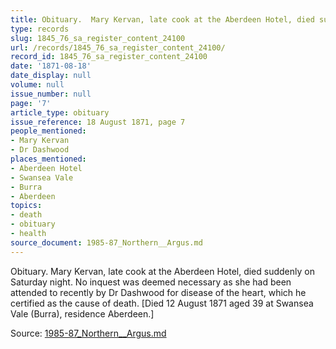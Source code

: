 ```yaml
---
title: Obituary.  Mary Kervan, late cook at the Aberdeen Hotel, died suddenly
type: records
slug: 1845_76_sa_register_content_24100
url: /records/1845_76_sa_register_content_24100/
record_id: 1845_76_sa_register_content_24100
date: '1871-08-18'
date_display: null
volume: null
issue_number: null
page: '7'
article_type: obituary
issue_reference: 18 August 1871, page 7
people_mentioned:
- Mary Kervan
- Dr Dashwood
places_mentioned:
- Aberdeen Hotel
- Swansea Vale
- Burra
- Aberdeen
topics:
- death
- obituary
- health
source_document: 1985-87_Northern__Argus.md
---
```


Obituary.  Mary Kervan, late cook at the Aberdeen Hotel, died suddenly on Saturday night.  No inquest was deemed necessary as she had been attended to recently by Dr Dashwood for disease of the heart, which he certified as the cause of death.  [Died 12 August 1871 aged 39 at Swansea Vale (Burra), residence Aberdeen.]

Source: [1985-87_Northern__Argus.md](/downloads/markdown/1985-87_Northern__Argus.md)
